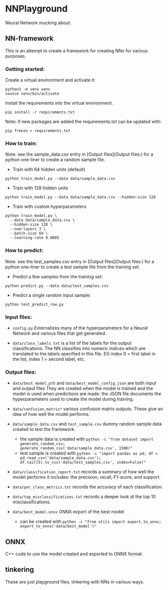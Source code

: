# NNPlayground
Neural Network mucking about.

## NN-framework

This is an attempt to create a framework for creating NNs for various purposes.

### Getting started:

Create a virtual environment and activate it:

```
python3 -m venv venv
sounce venv/bin/activate
```

Install the requirements into the virtual environment.

```
pip install -r requirements.txt
```

Note: if new packages are added the requirements.txt can be updated with:

```
pip freeze > requirements.txt
```

### How to train:

Note: see the sample_data.csv entry in [Output files](Output files:) for a python one-liner to create a random sample file.

- Train with 64 hidden units (default)

```
python train_model.py --data data/sample_data.csv
```

- Train with 128 hidden units

```
python train_model.py --data data/sample_data.csv --hidden-size 128
```

- Train with custom hyperparameters

```
python train_model.py \
  --data data/sample_data.csv \
  --hidden-size 128 \
  --num-layers 3 \
  --batch-size 64 \
  --learning-rate 0.0005
  ```

### How to predict:

Note: see the test_samples.csv entry in [Output files](Output files:) for a python one-liner to create a test sample file from the training set.


- Predict a few samples from the training set:

```
python predict.py --data data/test_samples.csv
```

- Predict a single random input sample:

```
python test_predict_row.py
```

### Input files:

- `config.py`
    Externalizes many of the hyperparameters for a Neural Network and various
    files that get generated.

- `data/class_labels.txt` is a list of the labels for the output classifications.
    The NN classifies into numeric indices which are translated to the labels
    specified in this file. EG index 0 = first label in the list, index 1 = second label, etc.

### Output files:

- `data/best_model.pth` and `data/best_model_config.json` are both input and output files
    They are created when the model is trained and the model is used when predictions are made.
    the JSON file documents the hyperparameters used to create the model during training.

- `data/confusion_matrix*` various confusion matrix outputs. These give an idea of how
    well the model performs.

- `data/sample_data.csv` and `test_sample.csv` dummy random sample data created to test
    the framework.
    - the sample data is created with `python -c "from dataset import generate_random_csv; generate_random_csv('data/sample_data.csv', 1500)"`
    - test sample is created with `python -c "import pandas as pd; df = pd.read_csv('data/sample_data.csv'); df.tail(5).to_csv('data/test_samples.csv', index=False)"`

- `data/classification_report.txt` records a summary of how well the model performs it includes: the precision, recall, F1-score, and support.

- `data/per_class_metrics.txt` records the accuracy of each classification.

- `data/top_misclassifications.txt` records a deeper look at the top 10 misclassifications.

- `data/best_model.onnx` ONNX export of the best model
    - can be created with `python -c "from utils import export_to_onnx; export_to_onnx('data/best_model')"`

## ONNX

C++ code to use the model created and exported to ONNX format.

## tinkering

These are just playground files, tinkering with NNs in various ways.



